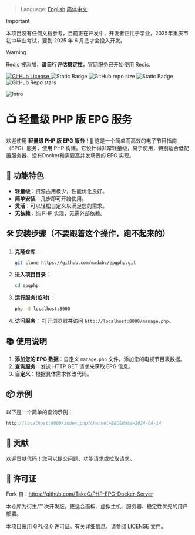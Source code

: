 > Language: [English](README.md)   [简体中文](README_zh-CN.md) 

> [!IMPORTANT]  
> 本项目没有任何文档参考，目前正在开发中，开发者正忙于学业，2025年重庆市初中毕业考试，要到 2025 年 6 月底才会投入开发。

> [!WARNING]  
> Redis 被添加，**请自行评估稳定性**，官网服务已开始使用 Redis.

[![GitHub License](https://img.shields.io/github/license/mxdabc/epgphp)
](https://www.gnu.org/licenses/gpl-2.0)![Static Badge](https://img.shields.io/badge/redis-可选-red) ![GitHub repo size](https://img.shields.io/github/repo-size/mxdabc/epgphp)
 ![Static Badge](https://img.shields.io/badge/php-%3E%3D7.2-blue)
 ![GitHub Repo stars](https://img.shields.io/github/stars/mxdabc/epgphp) 

![Intro](https://socialify.git.ci/mxdabc/epgphp/image?description=1&descriptionEditable=PHP%E7%89%88%E7%9A%84EPG%E6%9C%8D%E5%8A%A1%EF%BC%8C%E6%9B%B4%E8%BD%BB%E9%87%8F%E3%80%82%20&font=Jost&forks=1&issues=1&language=1&name=1&owner=1&pulls=1&stargazers=1&theme=Auto)

# 📺 轻量级 PHP 版 EPG 服务

欢迎使用 **轻量级 PHP 版 EPG 服务**！🎉 这是一个简单而高效的电子节目指南（EPG）服务，使用 PHP 构建。它设计得非常轻量级，易于使用，特别适合低配置服务器、没有Docker和需要高并发场景的 EPG 实现。

## 🚀 功能特色

- **轻量级**：资源占用极少，性能优化良好。
- **简单安装**：几步即可开始使用。
- **灵活**：可以轻松自定义以满足您的需求。
- **无依赖**：纯 PHP 实现，无需外部依赖。

## 🛠️ 安装步骤（不要跟着这个操作，跑不起来的）

1. **克隆仓库**：
   ```bash
   git clone https://github.com/mxdabc/epgphp.git
   ```
2. **进入项目目录**：
   ```bash
   cd epgphp
   ```
3. **运行服务(临时)**：
   ```bash
   php -S localhost:8000
   ```
4. **访问服务**：
   打开浏览器并访问 `http://localhost:8000/manage.php`。

## 📚 使用说明

1. **添加您的 EPG 数据**：自定义 `manage.php` 文件，添加您的电视节目表数据。
2. **查询服务**：发送 HTTP GET 请求来获取 EPG 信息。
3. **自定义**：根据具体需求修改代码。

## 📦 示例

以下是一个简单的查询示例：

```php
http://localhost:8000/index.php?channel=BBC&date=2024-08-14
```

## 👥 贡献

欢迎贡献代码！您可以提交问题、功能请求或拉取请求。

## 📝 许可证

Fork 自：https://github.com/TakcC/PHP-EPG-Docker-Server

本仓库为衍生/二次开发版，更适合面板、虚拟主机、服务器、稳定性优先的用户部署。

本项目采用 GPL-2.0 许可证。有关详细信息，请参阅 [LICENSE](LICENSE) 文件。

